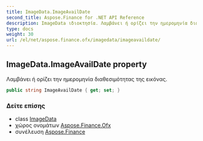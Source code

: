 ```yaml
---
title: ImageData.ImageAvailDate
second_title: Aspose.Finance for .NET API Reference
description: ImageData ιδιοκτησία. Λαμβάνει ή ορίζει την ημερομηνία διαθεσιμότητας της εικόνας.
type: docs
weight: 30
url: /el/net/aspose.finance.ofx/imagedata/imageavaildate/
---
```

## ImageData.ImageAvailDate property

Λαμβάνει ή ορίζει την ημερομηνία διαθεσιμότητας της εικόνας.

```csharp
public string ImageAvailDate { get; set; }
```

### Δείτε επίσης

* class [ImageData](../)
* χώρος ονομάτων [Aspose.Finance.Ofx](../../imagedata/)
* συνέλευση [Aspose.Finance](../../../)


